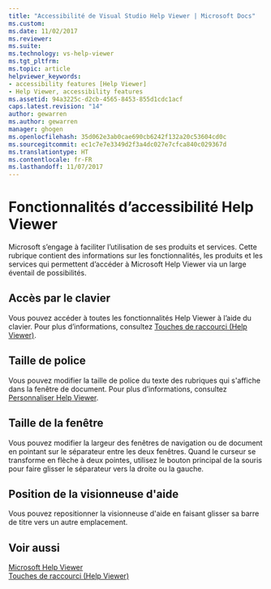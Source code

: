```yaml
---
title: "Accessibilité de Visual Studio Help Viewer | Microsoft Docs"
ms.custom: 
ms.date: 11/02/2017
ms.reviewer: 
ms.suite: 
ms.technology: vs-help-viewer
ms.tgt_pltfrm: 
ms.topic: article
helpviewer_keywords:
- accessibility features [Help Viewer]
- Help Viewer, accessibility features
ms.assetid: 94a3225c-d2cb-4565-8453-855d1cdc1acf
caps.latest.revision: "14"
author: gewarren
ms.author: gewarren
manager: ghogen
ms.openlocfilehash: 35d062e3ab0cae690cb6242f132a20c53604cd0c
ms.sourcegitcommit: ec1c7e7e3349d2f3a4dc027e7cfca840c029367d
ms.translationtype: HT
ms.contentlocale: fr-FR
ms.lasthandoff: 11/07/2017
---
```

# <a name="accessibility-features-of-the-help-viewer"></a>Fonctionnalités d’accessibilité Help Viewer
Microsoft s’engage à faciliter l’utilisation de ses produits et services. Cette rubrique contient des informations sur les fonctionnalités, les produits et les services qui permettent d’accéder à Microsoft Help Viewer via un large éventail de possibilités.  
  
## <a name="keyboard-access"></a>Accès par le clavier  
Vous pouvez accéder à toutes les fonctionnalités Help Viewer à l’aide du clavier. Pour plus d’informations, consultez [Touches de raccourci (Help Viewer)](../ide/shortcut-keys-help-viewer.md).  
  
## <a name="font-size"></a>Taille de police  
Vous pouvez modifier la taille de police du texte des rubriques qui s'affiche dans la fenêtre de document. Pour plus d’informations, consultez [Personnaliser Help Viewer](../ide/customize-the-help-viewer.md).  
  
## <a name="window-size"></a>Taille de la fenêtre  
Vous pouvez modifier la largeur des fenêtres de navigation ou de document en pointant sur le séparateur entre les deux fenêtres. Quand le curseur se transforme en flèche à deux pointes, utilisez le bouton principal de la souris pour faire glisser le séparateur vers la droite ou la gauche.  
  
## <a name="help-viewer-position"></a>Position de la visionneuse d'aide  
Vous pouvez repositionner la visionneuse d'aide en faisant glisser sa barre de titre vers un autre emplacement.  
  
## <a name="see-also"></a>Voir aussi
[Microsoft Help Viewer](../ide/microsoft-help-viewer.md)  
[Touches de raccourci (Help Viewer)](../ide/shortcut-keys-help-viewer.md)